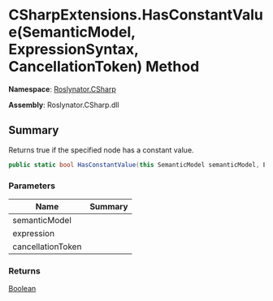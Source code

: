 # CSharpExtensions\.HasConstantValue\(SemanticModel, ExpressionSyntax, CancellationToken\) Method

**Namespace**: [Roslynator.CSharp](../../README.md)

**Assembly**: Roslynator\.CSharp\.dll

## Summary

Returns true if the specified node has a constant value\.

```csharp
public static bool HasConstantValue(this SemanticModel semanticModel, ExpressionSyntax expression, CancellationToken cancellationToken = default(CancellationToken))
```

### Parameters

| Name | Summary |
| ---- | ------- |
| semanticModel | |
| expression | |
| cancellationToken | |

### Returns

[Boolean](https://docs.microsoft.com/en-us/dotnet/api/system.boolean)

